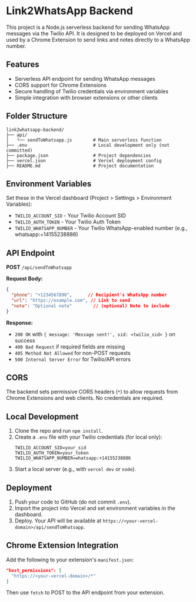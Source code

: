 # Link2WhatsApp Backend

This project is a Node.js serverless backend for sending WhatsApp messages via the Twilio API. It is designed to be deployed on Vercel and used by a Chrome Extension to send links and notes directly to a WhatsApp number.

## Features
- Serverless API endpoint for sending WhatsApp messages
- CORS support for Chrome Extensions
- Secure handling of Twilio credentials via environment variables
- Simple integration with browser extensions or other clients

## Folder Structure

```
link2whatsapp-backend/
├── api/
│   └── sendToWhatsapp.js        # Main serverless function
├── .env                         # Local development only (not committed)
├── package.json                 # Project dependencies
├── vercel.json                  # Vercel deployment config
├── README.md                    # Project documentation
```

## Environment Variables
Set these in the Vercel dashboard (Project > Settings > Environment Variables):

- `TWILIO_ACCOUNT_SID` - Your Twilio Account SID
- `TWILIO_AUTH_TOKEN` - Your Twilio Auth Token
- `TWILIO_WHATSAPP_NUMBER` - Your Twilio WhatsApp-enabled number (e.g., whatsapp:+14155238886)

## API Endpoint

**POST** `/api/sendToWhatsapp`

**Request Body:**
```json
{
  "phone": "+1234567890",      // Recipient's WhatsApp number
  "url": "https://example.com", // Link to send
  "note": "Optional note"        // (optional) Note to include
}
```

**Response:**
- `200 OK` with `{ message: 'Message sent!', sid: <twilio_sid> }` on success
- `400 Bad Request` if required fields are missing
- `405 Method Not Allowed` for non-POST requests
- `500 Internal Server Error` for Twilio/API errors

## CORS
The backend sets permissive CORS headers (`*`) to allow requests from Chrome Extensions and web clients. No credentials are required.

## Local Development
1. Clone the repo and run `npm install`.
2. Create a `.env` file with your Twilio credentials (for local only):
   ```env
   TWILIO_ACCOUNT_SID=your_sid
   TWILIO_AUTH_TOKEN=your_token
   TWILIO_WHATSAPP_NUMBER=whatsapp:+14155238886
   ```
3. Start a local server (e.g., with `vercel dev` or `node`).

## Deployment
1. Push your code to GitHub (do not commit `.env`).
2. Import the project into Vercel and set environment variables in the dashboard.
3. Deploy. Your API will be available at `https://<your-vercel-domain>/api/sendToWhatsapp`.

## Chrome Extension Integration
Add the following to your extension's `manifest.json`:
```json
"host_permissions": [
  "https://<your-vercel-domain>/*"
]
```
Then use `fetch` to POST to the API endpoint from your extension.